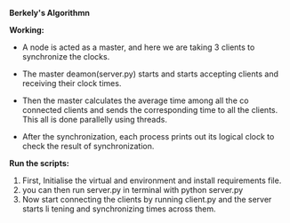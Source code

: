 **Berkely's Algorithmn**

**Working:**

* A node is acted as a master, and here we are taking
3 clients to synchronize the clocks.

* The master deamon(server.py) starts and starts accepting clients
and receiving their clock times.

* Then the master calculates the average time among all the co
connected clients and sends the corresponding time to
all the clients. This all is done parallelly using threads.

* After the synchronization, each process prints out its logical
clock to check the result of synchronization.

**Run the scripts:**

1. First, Initialise the virtual and environment and install requirements file.
2. you can then run server.py in terminal with python server.py
3. Now start connecting the clients by running client.py and the server starts li
tening and synchronizing times across them.



